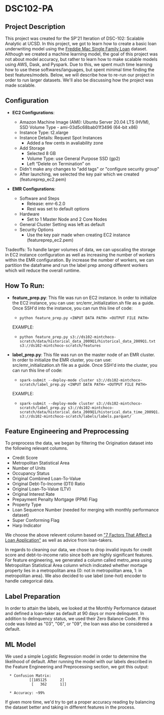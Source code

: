 # DSC102-PA

## Project Description
This project was created for the SP'21 Iteration of DSC-102: Scalable Analytic at UCSD. In this project, we got to learn how to create a basic loan underwriting model using the [Freddie Mac Single Family Loan](http://www.freddiemac.com/research/datasets/sf_loanlevel_dataset.page) dataset. Although we created a machine learning model, the goal of this project was not about model accuracy, but rather to learn how to make scalable models using AWS, Dask, and Pyspark. Due to this, we spent much time learning how to use these softwares/languages, but spent minimal time finding the best features/models. Below, we will describe how to re-run our project in order to run larger datasets. We'll also be discussing how the project was made scalable. 

## Configuration

* __EC2 Configurations__:
   * Amazon Machine Image (AMI): Ubuntu Server 20.04 LTS (HVM), SSD Volume Type - ami-03d5c68bab01f3496 (64-bit x86)
   * Instance Type: t2.xlarge
   * Instance Details: Request Spot Instances
      * Added a few cents in avaliability zone
   * Add Storage 
      * Selected 8 GB
      * Volume Type: use General Purpose SSD (gp2) 
      * Left “Delete on Termination” on
   * Didn't make any changes to "add tags" or "configure security group"
   * After launching, we selected the key pair which we created (featureprep_ec2.pem)

* __EMR Configurations__:
   * Software and Steps
      * Release: emr-6.2.0
      * Rest was set to default options 
   * Hardware
      * Set to 1 Master Node and 2 Core Nodes
   * General Cluster Setting was left as default
   * Security Options
      * Use the key pair made when creating EC2 instance (featureprep_ec2.pem)

Tradeoffs: To handle larger volumes of data, we can upscaling the storage in EC2 instance configuration as well as increasing the number of workers within the EMR configuration. By increase the number of workers, we can partition the dataframe and run the label prep among different workers which will reduce the overall runtime. 

## How To Run:

* __feature_prep.py__: This file was run on EC2 instance. In order to initialize the EC2 instance, you can use: src/emr_initialization.sh file as a guide. Once SSH'd into the instance, you can run this line of code: 

    *     python feature_prep.py <INPUT DATA PATH> <OUTPUT FILE PATH>
  
  EXAMPLE:
    *     python feature_prep.py s3://ds102-mintchoco-scratch/data/historical_data_2009Q1/historical_data_2009Q1.txt s3://ds102-mintchoco-scratch/features


* __label_prep.py__: This file was run on the master node of an EMR cluster. In order to initialize the EMR cluster, you can use: src/emr_initialization.sh file as a guide. Once SSH'd into the cluster, you can run this line of code: 

    *     spark-submit --deploy-mode cluster s3://ds102-mintchoco-scratch/label_prep.py <INPUT DATA PATH> <OUTPUT FILE PATH>
  
  EXAMPLE:
    *     spark-submit --deploy-mode cluster s3://ds102-mintchoco-scratch/label_prep.py s3://ds102-mintchoco-scratch/data/historical_data_2009Q1/historical_data_time_2009Q1.txt s3://ds102-mintchoco-scratch/labels/labels.parquet/

## Feature Engineering and Preprocessing

To preprocess the data, we began by filtering the Origination dataset into the following relevant columns.
* Credit Score
* Metropolitan Statistical Area
* Number of Units
* Occupancy Status
* Original Combined Loan-To-Value 
* Original Debt-To-Income (DTI) Ratio
* Original Loan-To-Value (LTV) 
* Original Interest Rate
* Prepayment Penalty Mortgage (PPM) Flag
* Property Type 
* Loan Sequence Number (needed for merging with monthly performance dataset)
* Super Conforming Flag
* Harp Indicator

We choose the above relevent column based on ["7 Factors That Affect a Loan Application"](https://loans.usnews.com/articles/beyond-credit-scores-factors-that-affect-a-loan-application) as well as advice from loan-takers. 
   
In regards to cleaning our data, we chose to drop invalid inputs for credit score and debt-to-income ratio since both are highly significant features. For feature engineering, we generated a column called metro_area using Metropolitan Statistical Area column which indicated whether mortage property lies in a metropolitan area {0: not in metropolitan area, 1: in metropolitan area}. We also decided to use label (one-hot) encoder to handle categorical data.
   
## Label Preparation
   
In order to attain the labels, we looked at the Monthly Performance dataset and defined a loan-taker as default at 90 days or more delinquent. In addition to delinquency status, we used their Zero Balance Code. If this code was listed as "03", "06", or "09", the loan was also be considered a default.
   
## ML Model
   
We used a simple Logistic Regression model in order to determine the likelihood of default. After running the model with our labels described in the Feature Engineering and Preprocessing section, we got this output: 
   
      * Confusion Matrix: 
               [[185125      2]
                [   362      1]]
   
      * Accuracy: ~99%
   
If given more time, we'd try to get a proper accuracy reading by balancing the dataset better and taking in different features in the process. 

